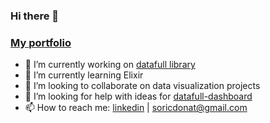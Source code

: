 ### Hi there 👋

### [My portfolio](https://donatso.github.io/portfolio)

- 🔭 I’m currently working on [datafull library](https://donatso.github.io/datafull/examples)
- 🌱 I’m currently learning Elixir
- 👯 I’m looking to collaborate on data visualization projects
- 🤔 I’m looking for help with ideas for [datafull-dashboard](https://github.com/donatso/datafull/tree/master/dashboard)
- 📫 How to reach me: [linkedin](https://www.linkedin.com/in/donat-sori%C4%87-342a92161/) | soricdonat@gmail.com
